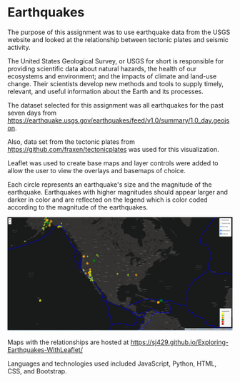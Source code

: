 # Earthquakes


 The purpose of this assignment was to use earthquake data from the USGS website and looked at the relationship between tectonic plates and seismic activity.  


The United States Geological Survey, or USGS for short is responsible for providing scientific data about natural hazards, the health of our ecosystems and environment; and the impacts of climate and land-use change. Their scientists develop new methods and tools to supply timely, relevant, and useful information about the Earth and its processes.



The dataset selected for this assignment was all earthquakes for the past seven days from https://earthquake.usgs.gov/earthquakes/feed/v1.0/summary/1.0_day.geojson.

Also, data set from the tectonic plates from https://github.com/fraxen/tectonicplates was used for this visualization.

 
Leaflet was used to create base maps and layer controls were added to allow the user to view the overlays and basemaps of choice. 

Each circle represents an earthquake's size and the magnitude of the earthquake.  Earthquakes with higher magnitudes should appear larger and darker in color and are reflected on the legend which is color coded according to the magnitude of the earthquakes.


![](Leaflet-Step-1/Images/Capture%20faultline%20final.PNG)




Maps with the relationships are hosted at https://sj429.github.io/Exploring-Earthquakes-WithLeaflet/



Languages and technologies used included JavaScript, Python, HTML, CSS, and Bootstrap.

